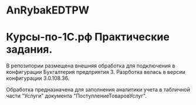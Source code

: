 # AnRybakEDTPW
# Курсы-по-1С.рф Практические задания.

В репозитории размещена внешняя обработка для подключения в конфигурации Бухгалтерия предприятия 3.
Разрботка велась в версии конфигурации 3.0.108.36.

Обработка предназначена для заполнения аналитики учета в табличной части "Услуги" документа "ПоступлениеТоваровУслуг".

